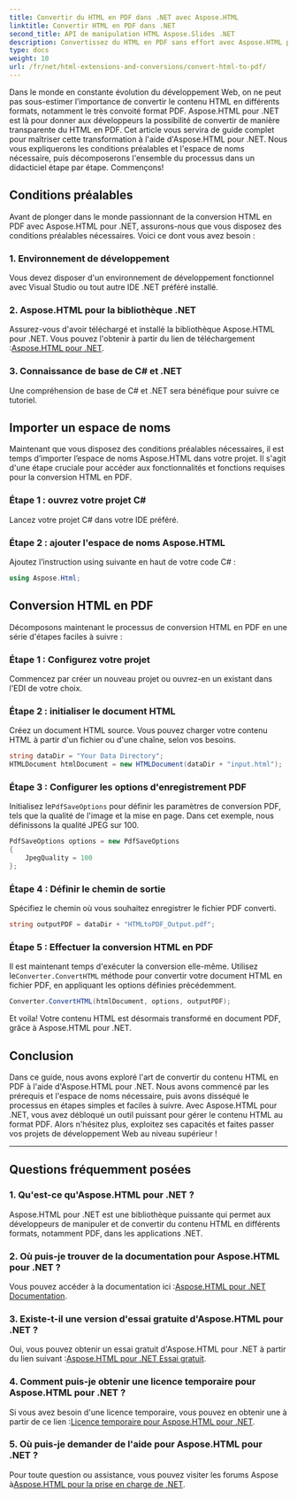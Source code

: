 ```yaml
---
title: Convertir du HTML en PDF dans .NET avec Aspose.HTML
linktitle: Convertir HTML en PDF dans .NET
second_title: API de manipulation HTML Aspose.Slides .NET
description: Convertissez du HTML en PDF sans effort avec Aspose.HTML pour .NET. Suivez notre guide étape par étape et libérez la puissance de la conversion HTML en PDF.
type: docs
weight: 10
url: /fr/net/html-extensions-and-conversions/convert-html-to-pdf/
---
```


Dans le monde en constante évolution du développement Web, on ne peut pas sous-estimer l’importance de convertir le contenu HTML en différents formats, notamment le très convoité format PDF. Aspose.HTML pour .NET est là pour donner aux développeurs la possibilité de convertir de manière transparente du HTML en PDF. Cet article vous servira de guide complet pour maîtriser cette transformation à l'aide d'Aspose.HTML pour .NET. Nous vous expliquerons les conditions préalables et l'espace de noms nécessaire, puis décomposerons l'ensemble du processus dans un didacticiel étape par étape. Commençons!

## Conditions préalables

Avant de plonger dans le monde passionnant de la conversion HTML en PDF avec Aspose.HTML pour .NET, assurons-nous que vous disposez des conditions préalables nécessaires. Voici ce dont vous avez besoin :

### 1. Environnement de développement

Vous devez disposer d'un environnement de développement fonctionnel avec Visual Studio ou tout autre IDE .NET préféré installé.

### 2. Aspose.HTML pour la bibliothèque .NET

Assurez-vous d'avoir téléchargé et installé la bibliothèque Aspose.HTML pour .NET. Vous pouvez l'obtenir à partir du lien de téléchargement :[Aspose.HTML pour .NET](https://releases.aspose.com/html/net/).

### 3. Connaissance de base de C# et .NET

Une compréhension de base de C# et .NET sera bénéfique pour suivre ce tutoriel.

## Importer un espace de noms

Maintenant que vous disposez des conditions préalables nécessaires, il est temps d’importer l’espace de noms Aspose.HTML dans votre projet. Il s'agit d'une étape cruciale pour accéder aux fonctionnalités et fonctions requises pour la conversion HTML en PDF.

### Étape 1 : ouvrez votre projet C#

Lancez votre projet C# dans votre IDE préféré.

### Étape 2 : ajouter l'espace de noms Aspose.HTML

Ajoutez l’instruction using suivante en haut de votre code C# :

```csharp
using Aspose.Html;
```

## Conversion HTML en PDF

Décomposons maintenant le processus de conversion HTML en PDF en une série d'étapes faciles à suivre :

### Étape 1 : Configurez votre projet

Commencez par créer un nouveau projet ou ouvrez-en un existant dans l'EDI de votre choix.

### Étape 2 : initialiser le document HTML

Créez un document HTML source. Vous pouvez charger votre contenu HTML à partir d'un fichier ou d'une chaîne, selon vos besoins.

```csharp
string dataDir = "Your Data Directory";
HTMLDocument htmlDocument = new HTMLDocument(dataDir + "input.html");
```

### Étape 3 : Configurer les options d'enregistrement PDF

 Initialisez le`PdfSaveOptions` pour définir les paramètres de conversion PDF, tels que la qualité de l'image et la mise en page. Dans cet exemple, nous définissons la qualité JPEG sur 100.

```csharp
PdfSaveOptions options = new PdfSaveOptions
{
    JpegQuality = 100
};
```

### Étape 4 : Définir le chemin de sortie

Spécifiez le chemin où vous souhaitez enregistrer le fichier PDF converti.

```csharp
string outputPDF = dataDir + "HTMLtoPDF_Output.pdf";
```

### Étape 5 : Effectuer la conversion HTML en PDF

 Il est maintenant temps d'exécuter la conversion elle-même. Utilisez le`Converter.ConvertHTML` méthode pour convertir votre document HTML en fichier PDF, en appliquant les options définies précédemment.

```csharp
Converter.ConvertHTML(htmlDocument, options, outputPDF);
```

Et voila! Votre contenu HTML est désormais transformé en document PDF, grâce à Aspose.HTML pour .NET.

## Conclusion

Dans ce guide, nous avons exploré l'art de convertir du contenu HTML en PDF à l'aide d'Aspose.HTML pour .NET. Nous avons commencé par les prérequis et l'espace de noms nécessaire, puis avons disséqué le processus en étapes simples et faciles à suivre. Avec Aspose.HTML pour .NET, vous avez débloqué un outil puissant pour gérer le contenu HTML au format PDF. Alors n'hésitez plus, exploitez ses capacités et faites passer vos projets de développement Web au niveau supérieur !

---

## Questions fréquemment posées

### 1. Qu'est-ce qu'Aspose.HTML pour .NET ?

Aspose.HTML pour .NET est une bibliothèque puissante qui permet aux développeurs de manipuler et de convertir du contenu HTML en différents formats, notamment PDF, dans les applications .NET.

### 2. Où puis-je trouver de la documentation pour Aspose.HTML pour .NET ?

 Vous pouvez accéder à la documentation ici :[Aspose.HTML pour .NET Documentation](https://reference.aspose.com/html/net/).

### 3. Existe-t-il une version d'essai gratuite d'Aspose.HTML pour .NET ?

 Oui, vous pouvez obtenir un essai gratuit d'Aspose.HTML pour .NET à partir du lien suivant :[Aspose.HTML pour .NET Essai gratuit](https://releases.aspose.com/).

### 4. Comment puis-je obtenir une licence temporaire pour Aspose.HTML pour .NET ?

Si vous avez besoin d'une licence temporaire, vous pouvez en obtenir une à partir de ce lien :[Licence temporaire pour Aspose.HTML pour .NET](https://purchase.aspose.com/temporary-license/).

### 5. Où puis-je demander de l'aide pour Aspose.HTML pour .NET ?

 Pour toute question ou assistance, vous pouvez visiter les forums Aspose à[Aspose.HTML pour la prise en charge de .NET](https://forum.aspose.com/).